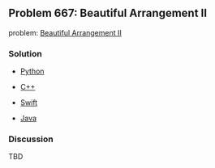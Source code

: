## Problem 667: Beautiful Arrangement II

problem: [Beautiful Arrangement II](https://leetcode.com/problems/beautiful-arrangement-ii/)

### Solution

- [Python](../python/problem667.py)

- [C++](../cpp/problem667.cpp)

- [Swift](../swift/problem667.swift)

- [Java](../java/problem667.java)

### Discussion

TBD

